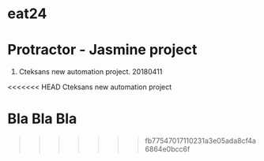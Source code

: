 # eat24 

# Protractor - Jasmine project

1. Cteksans new automation project. 20180411



<<<<<<< HEAD
Cteksans new automation project

Bla Bla Bla
=======
>>>>>>> fb77547017110231a3e05ada8cf4a6864e0bcc6f
